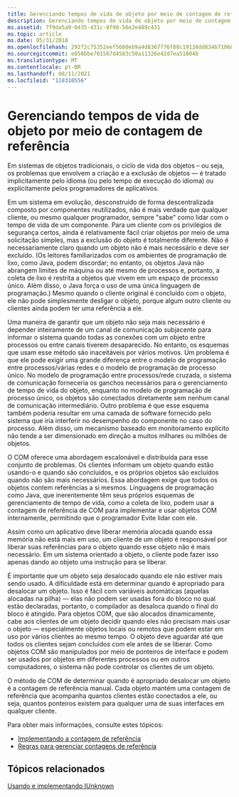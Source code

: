 ```yaml
---
title: Gerenciando tempos de vida de objeto por meio de contagem de referência
description: Gerenciando tempos de vida de objeto por meio de contagem de referência
ms.assetid: 7f9da5a9-0435-431c-8f90-56e2e489c431
ms.topic: article
ms.date: 05/31/2018
ms.openlocfilehash: 292f2c75352eef5680eb9a4d8367f76f88c19138dd834b71068740bee18f2315
ms.sourcegitcommit: e858bbe701567d4583c50a11326e42d7ea51804b
ms.translationtype: MT
ms.contentlocale: pt-BR
ms.lasthandoff: 08/11/2021
ms.locfileid: "118310556"
---
```

# <a name="managing-object-lifetimes-through-reference-counting"></a>Gerenciando tempos de vida de objeto por meio de contagem de referência

Em sistemas de objetos tradicionais, o ciclo de vida dos objetos – ou seja, os problemas que envolvem a criação e a exclusão de objetos — é tratado implicitamente pelo idioma (ou pelo tempo de execução do idioma) ou explicitamente pelos programadores de aplicativos.

Em um sistema em evolução, desconstruído de forma descentralizada composto por componentes reutilizados, não é mais verdade que qualquer cliente, ou mesmo qualquer programador, sempre "sabe" como lidar com o tempo de vida de um componente. Para um cliente com os privilégios de segurança certos, ainda é relativamente fácil criar objetos por meio de uma solicitação simples, mas a exclusão do objeto é totalmente diferente. Não é necessariamente claro quando um objeto não é mais necessário e deve ser excluído. (Os leitores familiarizados com os ambientes de programação de lixo, como Java, podem discordar; no entanto, os objetos Java não abrangem limites de máquina ou até mesmo de processos e, portanto, a coleta de lixo é restrita a objetos que vivem em um espaço de processo único. Além disso, o Java força o uso de uma única linguagem de programação.) Mesmo quando o cliente original é concluído com o objeto, ele não pode simplesmente desligar o objeto, porque algum outro cliente ou clientes ainda podem ter uma referência a ele.

Uma maneira de garantir que um objeto não seja mais necessário é depender inteiramente de um canal de comunicação subjacente para informar o sistema quando todas as conexões com um objeto entre processos ou entre canais tiverem desaparecido. No entanto, os esquemas que usam esse método são inaceitáveis por vários motivos. Um problema é que ele pode exigir uma grande diferença entre o modelo de programação entre processos/várias redes e o modelo de programação de processo único. No modelo de programação entre processos/rede cruzada, o sistema de comunicação forneceria os ganchos necessários para o gerenciamento de tempo de vida do objeto, enquanto no modelo de programação de processo único, os objetos são conectados diretamente sem nenhum canal de comunicação intermediário. Outro problema é que esse esquema também poderia resultar em uma camada de software fornecido pelo sistema que iria interferir no desempenho do componente no caso do processo. Além disso, um mecanismo baseado em monitoramento explícito não tende a ser dimensionado em direção a muitos milhares ou milhões de objetos.

O COM oferece uma abordagem escalonável e distribuída para esse conjunto de problemas. Os clientes informam um objeto quando estão usando-o e quando são concluídos, e os próprios objetos são excluídos quando não são mais necessários. Essa abordagem exige que todos os objetos contem referências a si mesmos. Linguagens de programação como Java, que inerentemente têm seus próprios esquemas de gerenciamento de tempo de vida, como a coleta de lixo, podem usar a contagem de referência de COM para implementar e usar objetos COM internamente, permitindo que o programador Evite lidar com ele.

Assim como um aplicativo deve liberar memória alocada quando essa memória não está mais em uso, um cliente de um objeto é responsável por liberar suas referências para o objeto quando esse objeto não é mais necessário. Em um sistema orientado a objeto, o cliente pode fazer isso apenas dando ao objeto uma instrução para se liberar.

É importante que um objeto seja desalocado quando ele não estiver mais sendo usado. A dificuldade está em determinar quando é apropriado para desalocar um objeto. Isso é fácil com variáveis automáticas (aquelas alocadas na pilha) — elas não podem ser usadas fora do bloco no qual estão declaradas, portanto, o compilador as desaloca quando o final do bloco é atingido. Para objetos COM, que são alocados dinamicamente, cabe aos clientes de um objeto decidir quando eles não precisam mais usar o objeto — especialmente objetos locais ou remotos que podem estar em uso por vários clientes ao mesmo tempo. O objeto deve aguardar até que todos os clientes sejam concluídos com ele antes de se liberar. Como objetos COM são manipulados por meio de ponteiros de interface e podem ser usados por objetos em diferentes processos ou em outros computadores, o sistema não pode controlar os clientes de um objeto.

O método de COM de determinar quando é apropriado desalocar um objeto é a contagem de referência manual. Cada objeto mantém uma contagem de referência que acompanha quantos clientes estão conectados a ele, ou seja, quantos ponteiros existem para qualquer uma de suas interfaces em qualquer cliente.

Para obter mais informações, consulte estes tópicos:

-   [Implementando a contagem de referência](implementing-reference-counting.md)
-   [Regras para gerenciar contagens de referência](rules-for-managing-reference-counts.md)

## <a name="related-topics"></a>Tópicos relacionados

<dl> <dt>

[Usando e implementando IUnknown](using-and-implementing-iunknown.md)
</dt> </dl>

 

 




